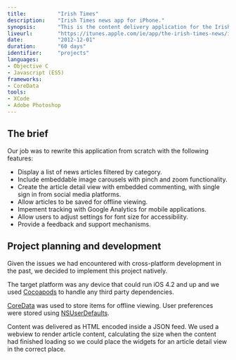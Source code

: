 ```yaml
---
title: 			"Irish Times"
description:	"Irish Times news app for iPhone."
synopsis:		"This is the content delivery application for the Irish Times, the paper of record in Ireland."
liveurl:		"https://itunes.apple.com/ie/app/the-irish-times-news/id365544593?mt=8"
date:			"2012-12-01"
duration:		"60 days"
identifier:		"projects"
languages: 		
- Objective C
- Javascript (ES5)
frameworks:
- CoreData
tools:
- XCode
- Adobe Photoshop
---
```


## The brief
Our job was to rewrite this application from scratch with the following features:

- Display a list of news articles filtered by category.
- Include embeddable image carousels with pinch and zoom functionality.
- Create the article detail view with embedded commenting, with single sign in from social media platforms.
- Allow articles to be saved for offline viewing.
- Impement tracking with Google Analytics for mobile applications.
- Allow users to adjust settings for font size for accessibility.
- Provide a feedback and support mechanisms.

## Project planning and development
Given the issues we had encountered with cross-platform development in the past, we decided to implement this project natively. 

The target platform was any device that could run iOS 4.2 and up and we used [Cocoapods](https://cocoapods.org/) to handle any third party dependencies.

[CoreData](https://developer.apple.com/reference/coredata) was used to store items for offline viewing. User preferences were stored using [NSUserDefaults](https://developer.apple.com/reference/foundation/userdefaults).

Content was delivered as HTML encoded inside a JSON feed. We used a webview to render article content, calculating the size when the content had finished loading so we could place the widgets for an article detail view in the correct place.